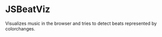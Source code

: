 JSBeatViz
=========
Visualizes music in the browser and tries to detect beats represented by colorchanges.
